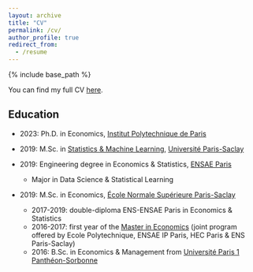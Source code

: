```yaml
---
layout: archive
title: "CV"
permalink: /cv/
author_profile: true
redirect_from:
  - /resume
---
```


{% include base_path %}

You can find my full CV [here](https://martinmugnier.github.io/files/CV_Martin_Mugnier.pdf).

## Education

- 2023: Ph.D. in Economics, [Institut Polytechnique de Paris](https://www.ip-paris.fr/)

- 2019: M.Sc. in [Statistics & Machine Learning](https://master-statml.imo.universite-paris-saclay.fr/), [Université Paris-Saclay](https://www.universite-paris-saclay.fr/en)
  
- 2019: Engineering degree in Economics & Statistics, [ENSAE Paris](https://www.ensae.fr/en/)
  - Major in Data Science & Statistical Learning
  
- 2019: M.Sc. in Economics, [École Normale Supérieure Paris-Saclay](https://ens-paris-saclay.fr/en)
  - 2017-2019: double-diploma ENS-ENSAE Paris in Economics & Statistics
  - 2016-2017: first year of the [Master in Economics](http://phd-in-economics.com/) (joint program offered by Ecole Polytechnique, ENSAE IP Paris, HEC Paris & ENS Paris-Saclay)
  - 2016: B.Sc. in Economics & Management from [Université Paris 1 Panthéon-Sorbonne](https://www.pantheonsorbonne.fr/accueil)

